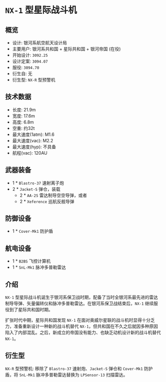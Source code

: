 # `NX-1` 型星际战斗机

## 概览
  - 设计: 银河系航空航天设计局
  - 主要用户: 银河系共和国 + 星际共和国 + 银河帝国 (在役)
  - 开始设计: `3092.25`
  - 设计定案: `3094.07`
  - 服役: `3094.70`
  - 衍生自: 无
  - 衍生型: `NX-R` 型预警机

## 技术数据
  - 长度: 21.9m
  - 宽度: 17.6m
  - 高度: 6.8m
  - 空重: 约32t
  - 最大速度(1atm): M1.6
  - 最大速度(vac): M2.2
  - 最大速度(hyp): 不具备
  - 航程(vac): 120AU

## 武器装备
  - 1 * `Blastro-37` 速射离子炮
  - 2 * `Jacket-S` 弹仓，装载
    - 2 * `AA-2S` 雷达制导空空导弹，或者
    - 2 * `Xeference` 巡航反舰导弹

## 防御设备
  - 1 * `Cover-Mk1` 防护盾

## 航电设备
  - 1 * `B2BS` 飞控计算机
  - 1 * `SnL-Mk1` 脉冲多普勒雷达

## 介绍

`NX-1` 型星际战斗机诞生于银河系保卫战时期，配备了当时全银河系最先进的雷达制导导弹、矢量偏转仪和脉冲多普勒雷达。在银河系保卫战结束后，`NX-1` 继续服役到了星际共和国时期。

扩张时代中期，星际共和国发现 `NX-1` 在面对奥威尔星联的战斗机时显得十分乏力，准备重新设计一种新的战斗机替代 `NX-1`，但共和国在不久之后就因多种原因陷入了内部混乱。之后，新成立的帝国没有能力、也缺乏动机设计新的战斗机替代 `NX-1`。

## 衍生型

`NX-R` 型预警机: 移除了 `Blastro-37` 速射炮、`Jacket-S` 弹仓和 `Cover-Mk1` 防护盾，将 `SnL-Mk1` 脉冲多普勒雷达替换为 `LPSensor-13` 扫描雷达。